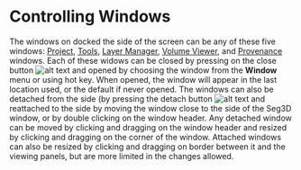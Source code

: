 # Controlling Windows

The windows on docked the side of the screen can be any of these five windows: [Project](ProjectWindow.md), [Tools](ToolsWindow.md), [Layer Manager](LayerManagerWindow.md), [Volume Viewer](VolumeViewWindow.md), and [Provenance](ProvenanceWindow.md) windows. Each of these widows can be closed by pressing on the close button ![alt text](../Seg3DBasicFunctionality_figures/close_window.png) and opened by choosing the window from the **Window** menu or using hot key. When opened, the window will appear in the last location used, or the default if never opened. The windows can also be detached from the side (by pressing the detach button ![alt text](../Seg3DBasicFunctionality_figures/dock.png) and reattached to the side by moving the window close to the side of the Seg3D window, or by double clicking on the window header. Any detached window can be moved by clicking and dragging on the window header and resized by clicking and dragging on the corner of the window. Attached windows can also be resized by clicking and dragging on border between it and the viewing panels, but are more limited in the changes allowed.
